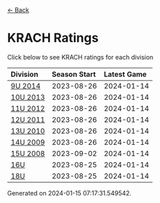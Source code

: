 [<- Back](../readme.md)
# KRACH Ratings
Click below to see KRACH ratings for each division

| Division | Season Start | Latest Game |
| :-- | :-- | :-- |
| [9U 2014](9U-2014-ratings.md) | 2023-08-26 | 2024-01-14 |
| [10U 2013](10U-2013-ratings.md) | 2023-08-26 | 2024-01-14 |
| [11U 2012](11U-2012-ratings.md) | 2023-08-26 | 2024-01-14 |
| [12U 2011](12U-2011-ratings.md) | 2023-08-26 | 2024-01-14 |
| [13U 2010](13U-2010-ratings.md) | 2023-08-26 | 2024-01-14 |
| [14U 2009](14U-2009-ratings.md) | 2023-08-26 | 2024-01-14 |
| [15U 2008](15U-2008-ratings.md) | 2023-09-02 | 2024-01-14 |
| [16U](16U-ratings.md) | 2023-08-25 | 2024-01-14 |
| [18U](18U-ratings.md) | 2023-08-25 | 2024-01-14 |

Generated on 2024-01-15 07:17:31.549542.
